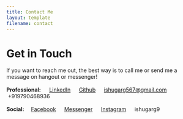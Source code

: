 ```yaml
---
title: Contact Me
layout: template
filename: contact
--- 
```


# Get in Touch
If you want to reach me out, the best way is to call me or send me a message on hangout or messenger!<br><br>
<b>Professional:</b>&emsp;
<i class="fa fa-linkedin" aria-hidden="true"></i>&nbsp;<a href="https://www.linkedin.com/in/ishugarg" target="_blank">LinkedIn</a>&emsp;
<i class="fa fa-github" aria-hidden="true"></i>&nbsp;<a href="https://github.com/ash567" target="_blank">Github</a>&emsp;
<i class="fa fa-envelope-square" aria-hidden="true"></i>&nbsp;ishugarg567@gmail.com&emsp;
<i class="fa fa-phone" aria-hidden="true"></i>&nbsp;+919790468936<br><br>
<b>Social:</b>&emsp;<i class="fa fa-facebook" aria-hidden="true"></i>&nbsp;<a href="https://www.facebook.com/ishugarg567" title="facebook" target="_blank">Facebook</a>&emsp;
<i class="fa fa-facebook" aria-hidden="true"></i>&nbsp;<a href="https://m.me/ishugarg567" target="_blank">Messenger</a>&emsp;
<i class="fa fa-instagram" aria-hidden="true"></i>&nbsp;<a href="https://www.instagram.com/ishugarg567/" target="_blank">Instagram</a>&emsp;
<i class="fa fa-skype" aria-hidden="true"></i>&nbsp;ishugarg9
